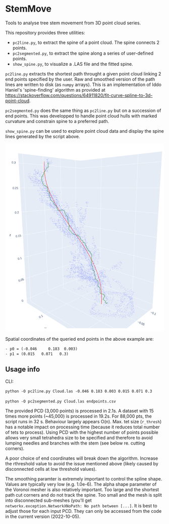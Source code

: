 # StemMove
Tools to analyse tree stem movement from 3D point cloud series.

This repository provides three utilities:
- `pc2line.py`, to extract the spine of a point cloud. The spine connects 2 points.
- `pc2segmented.py`, to extract the spine along a series of user-defined points.
- `show_spine.py`, to visualize a .LAS file and the fitted spine.


`pc2line.py` extracts the shortest path throught a given point cloud linking 2
end points specified by the user. Raw and smoothed version of the path lines
are written to disk (as `numpy` arrays).
This is an implementation of Iddo Haniel's 'spine-finding' algorithm as provided at
<https://stackoverflow.com/questions/64911820/fit-curve-spline-to-3d-point-cloud>.

`pc2segmented.py` does the same thing as `pc2line.py` but on a succession of end points. This was developped to handle point cloud hulls with marked curvature and constrain spine to a preferred path.

`show_spine.py` can be used to explore point cloud data and display the spine
lines generated by the script above.

![Spine-finding algorithm](spine_finding_raw_smoothed.png)

Spatial coordinates of the queried end points in the above example are:

    - p0 = (-0.046     0.183  0.003)
    - p1 = (0.015   0.071   0.3)
   
## Usage info

CLI:
```
python -O pc2line.py Cloud.las -0.046 0.183 0.003 0.015 0.071 0.3

python -O pc2segmented.py Cloud.las endpoints.csv
```
The provided PCD (3,000 points) is processed in 2.1s. A dataset with 15 times more points (~45,000) is processed in 19.2s. For 88,000 pts, the script runs in 32 s. Behaviour largely appears O(n). Max. tet size (`r_thresh`) has a notable impact on processing time (because it reduces total number of tets to process). Using PCD with the highest number of points possible allows very small tetrahedra size to be specified and therefore to avoid lumping needles and branches with the stem (see below re. cutting corners).

A poor choice of end coordinates will break down the algorithm. Increase the rthreshold value to avoid the issue mentioned above (likely caused by disconnected cells at low threshold values).

The smoothing paramter is extremely important to control the spline shape. Values are typically very low (e.g. 1.0e-6). The alpha shape parameter of the Voronoi mesher is also relatively important. Too large and the shortest path cut corners and do not track the spine. Too small and the mesh is split into disconnected sub-meshes (you'll get `networkx.exception.NetworkXNoPath: No path between [...]`. It is best to adjust those for each input PCD. They can only be accessed from the code in the current version (2022-10-05).

   

